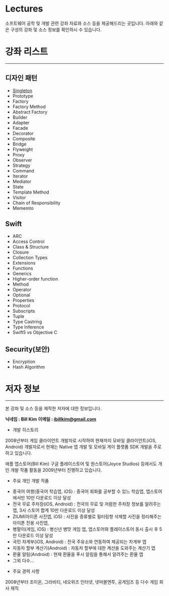 # Lectures

소프트웨어 공학 및 개발 관련 강좌 자료와 소스 등을 제공해드리는 곳입니다.
아래와 같은 구성의 강좌 및 소스 정보를 확인하시 수 있습니다.

# 강좌 리스트
-----------------------  

디자인 패턴
-----------------------  

* [Singleton](https://github.com/billnjoyce/Lectures/blob/master/docs/design%20patterns/%5BSwift%5D%20Singleton.pdf)
* Prototype
* Factory
* Factory Method
* Abstract Factory
* Builder
* Adapter
* Facade
* Decorator
* Composite
* Bridge
* Flyweight
* Proxy
* Observer
* Strategy
* Command
* Iterator
* Mediator
* State
* Template Method
* Visitor
* Chain of Responsibility
* Mememto

Swift
-----------------------  

* ARC
* Access Control
* Class & Structure
* Closure
* Collection Types
* Extensions
* Functions
* Generics
* Higher-order function
* Method
* Operator
* Optional
* Properties
* Protocol
* Subscripts
* Tuple
* Type Castring
* Type Inference
* Swift5 vs Objective C

Security(보안)
-----------------------  

* Encryption
* Hash Algorithm

# 저자 정보
-----------------------  


본 강좌 및 소스 등을 제작한 저자에 대한 정보입니다.

**닉네임 : Bill Kim**
**이메일 : ibillkim@gmail.com**

* 개발 히스토리

2008년부터 게임 클라이언트 개발자로 시작하여 현재까지 모바일 클라이언트(iOS, Android) 개발자로서 
현재는 Native 앱 개발 및 모바일 게이 플랫폼 SDK 개발을 주로 하고 있습니다.

애플 앱스토어(Bill Kim) 구글 플레이스토어 및 원스토어(Joyce Studios) 등에서도 개인 개발 작품 활동을 
2009년부터 진행하고 있습니다.

* 주요 개인 개발 작품

- 중국어 여행(중국어 학습앱, iOS) : 중국어 회화를 공부할 수 있느 학습앱, 앱스토어에서만 10만 다운로드 이상 달성
- 전국 무료 주차장(iOS, Android) : 전국의 무료 및 저렴한 주차장 정보를 알려주는 앱, 3사 스토어 합계 10만 다운로드 이상 달성
- ZIUM(아이폰 사진앱, iOS) : 사진을 종류별로 필터링항 삭제할 사진을 정리해주는 아이폰 전용 사진앱, 
- 병팔이(게임, iOS) : 병신년 병맛 게임 앱, 앱스토어와 플레이스토어 동시 출시 후 5만 다운로드 이상 달성
- 국민 차계부(iOS, Android) : 전국 주유소와 연동하여 제공되는 차게부 앱
- 자동차 할부 계산기(Android) : 자동차 할부에 대한 계산을 도와주는 계산기 앱
- 환율 알림(Android) : 현재 환율을 푸시 알림을 통해서 알려주는 환율 앱
- 그외 다수...

* 주요 경력 사항

2008년부터 조이온, 그라비티, 네오위즈 인터넷, 넷마블엔투, 공게임즈 등 다수 게임 회사 재직

